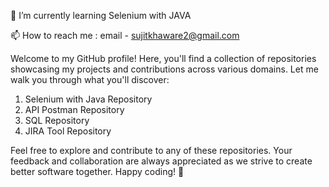 🌱 I’m currently learning Selenium with JAVA

📫 How to reach me : email - sujitkhaware2@gmail.com

Welcome to my GitHub profile! Here, you'll find a collection of repositories showcasing my projects and contributions across various domains. Let me walk you through what you'll discover:

1) Selenium with Java Repository
2) API Postman Repository
3) SQL Repository
4) JIRA Tool Repository

Feel free to explore and contribute to any of these repositories. 
Your feedback and collaboration are always appreciated as we strive to create better software together. Happy coding! 🚀

